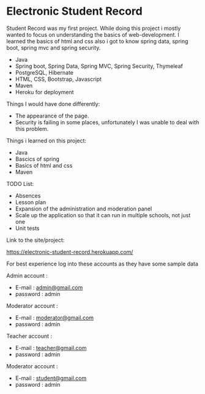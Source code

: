 # Electronic Student Record

Student Record was my first project. While doing this project i mostly
wanted to focus on understanding the basics of web-development. I learned the basics of html and css also
i got to know spring data, spring boot, spring mvc and spring security.

- Java
- Spring boot, Spring Data, Spring MVC, Spring Security, Thymeleaf
- PostgreSQL, Hibernate
- HTML, CSS, Bootstrap, Javascript
- Maven
- Heroku for deployment

Things I would have done differently:
- The appearance of the page.
- Security is failing in some places, unfortunately I was unable to deal with this problem.

Things i learned on this project:
- Java
- Bascics of spring
- Basics of html and css
- Maven

TODO List:
- Absences
- Lesson plan
- Expansion of the administration and moderation panel
- Scale up the application so that it can run in multiple schools, not just one
- Unit tests

Link to the site/project:

https://electronic-student-record.herokuapp.com/

For best experience log into these accounts as they have some sample data

Admin account :

- E-mail : admin@gmail.com
- password : admin

Moderator account :

- E-mail : moderator@gmail.com
- password : admin

Teacher account :

- E-mail : teacher@gmail.com
- password : admin

Moderator account :

- E-mail : student@gmail.com
- password : admin

